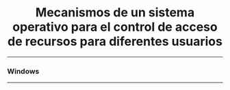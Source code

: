 <h1 align=center>Mecanismos de un sistema operativo para el control de acceso de recursos para diferentes usuarios </h1>

<hr>

<h3>Windows</h3>
<hr>
